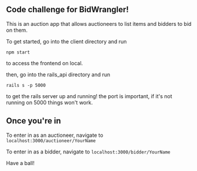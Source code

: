 ## Code challenge for BidWrangler!

This is an auction app that allows auctioneers to list items and bidders to bid on them.

To get started, go into the client directory and run 

```npm start```

to access the frontend on local.

then, go into the rails_api directory and run

```rails s -p 5000```

to get the rails server up and running! the port is important, if it's not running on 5000 things won't work.

## Once you're in

To enter in as an auctioneer, navigate to 
```localhost:3000/auctioneer/YourName```

To enter in as a bidder, navigate to 
```localhost:3000/bidder/YourName```

Have a ball!


